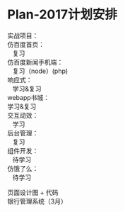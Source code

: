 # Plan-2017计划安排<br>
实战项目：<br>
仿百度首页：<br>
    复习<br>
仿百度新闻手机端：<br>
    复习（node）(php)<br>
响应式：<br>
    学习&复习<br>
webapp书城：<br>
    学习&复习<br>
交互动效：<br>
    学习<br>
后台管理：<br>
    复习<br>
组件开发：<br>
    待学习<br>
仿饿了么：<br>
    待学习<br>
    
页面设计图 + 代码<br/>
银行管理系统（3月）
